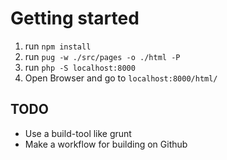 # Getting started
1. run `npm install`
2. run `pug -w ./src/pages -o ./html -P`
3. run `php -S localhost:8000`
4. Open Browser and go to `localhost:8000/html/`

## TODO
- Use a build-tool like grunt
- Make a workflow for building on Github